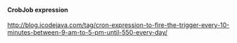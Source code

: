 #### CrobJob expression
http://blog.icodejava.com/tag/cron-expression-to-fire-the-trigger-every-10-minutes-between-9-am-to-5-pm-until-550-every-day/ 
